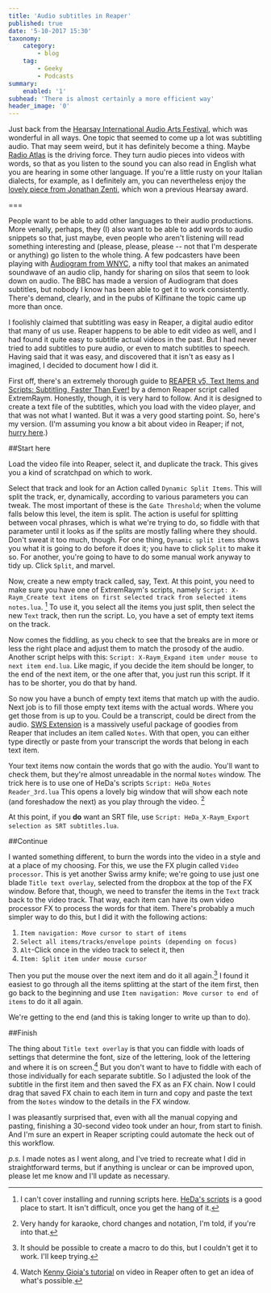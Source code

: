 ```yaml
---
title: 'Audio subtitles in Reaper'
published: true
date: '5-10-2017 15:30'
taxonomy:
    category:
        - blog
    tag:
        - Geeky
        - Podcasts
summary:
    enabled: '1'
subhead: 'There is almost certainly a more efficient way'
header_image: '0'
---
```


Just back from the [Hearsay International Audio Arts Festival](http://www.hearsayfestival.ie/), which was wonderful in all ways. One topic that seemed to come up a lot was subtitling audio. That may seem weird, but it has definitely become a thing. Maybe [Radio Atlas](http://www.radioatlas.org/about/) is the driving force. They turn audio pieces into videos with words, so that as you listen to the sound you can also read in English what you are hearing in some other language. If you're a little rusty on your Italian dialects, for example, as I definitely am, you can nevertheless enjoy the [lovely piece from Jonathan Zenti](http://www.radioatlas.org/i-am-analog/), which won a previous Hearsay award. 

===

People want to be able to add other languages to their audio productions. More venally, perhaps, they (I) also want to be able to add words to audio snippets so that, just maybe, even people who aren't listening will read something interesting and (please, please, please -- not that I'm desperate or anything) go listen to the whole thing. A few podcasters have been playing with <a class="u-in-reply-to" href="https://medium.com/@WNYC/socialaudio-e648e8a5f2e9" >Audiogram from WNYC</a >, a nifty tool that makes an animated soundwave of an audio clip, handy for sharing on silos that seem to look down on audio. The BBC has made a version of Audiogram that does subtitles, but nobody I know has been able to get it to work consistently. There's demand, clearly, and in the pubs of Kilfinane the topic came up more than once.

I foolishly claimed that subtitling was easy in Reaper, a digital audio editor that many of us use. Reaper happens to be able to edit video as well, and I had found it quite easy to subtitle actual videos in the past. But I had never   tried to add subtitles to pure audio, or even to match subtitles to speech. Having said that it was easy, and discovered that it isn't as easy as I imagined, I decided to document how I did it.

First off, there's an extremely thorough guide to [REAPER v5, Text Items and Scripts: Subtitling, Faster Than Ever!](https://www.extremraym.com/en/reaper-v5-text-items/) by a demon Reaper script called ExtremRaym. Honestly, though, it is very hard to follow. And it is designed to create a text file of the subtitles, which you load with the video player, and that was not what I wanted. But it was a very good starting point. So, here's my version. (I'm assuming you know a bit about video in Reaper; if not, [hurry here](https://www.reaper.fm/videos.php#QHcjUEOfAA0).)

##Start here

Load the video file into Reaper, select it, and duplicate the track. This gives you a kind of scratchpad on which to work.

Select that track and look for an Action called `Dynamic Split Items`. This will split the track, er, dynamically, according to various parameters you can tweak. The most important of these is the `Gate Threshold`; when the volume falls below this level, the item is split. The action is useful for splitting between vocal phrases, which is what we're trying to do, so fiddle with that parameter until it looks as if the splits are mostly falling where they should. Don't sweat it too much, though. For one thing, `Dynamic split items` shows you what it is going to do before it does it; you have to click `Split` to make it so. For another, you're going to have to do some manual work anyway to tidy up. Click `Split`, and marvel.

Now, create a new empty track called, say, Text. At this point, you need to make sure you have one of ExtremRaym's scripts, namely `Script: X-Raym_Create text items on first selected track from selected items notes.lua`. [^1]  To use it, you select all the items you just split, then select the new `Text` track, then run the script. Lo, you have a set of empty text items on the track.

[^1]: I can't cover installing and running scripts here. [HeDa's scripts](https://reaper.hector-corcin.com/) is a good place to start. It isn't difficult, once you get the hang of it.

Now comes the fiddling, as you check to see that the breaks are in more or less the right place and adjust them to match the prosody of the audio. Another script helps with this: `Script: X-Raym_Expand item under mouse to next item end.lua`. Like magic, if you decide the item should be longer, to the end of the next item, or the one after that, you just run this script. If it has to be shorter, you do that by hand.

So now you have a bunch of empty text items that match up with the audio. Next job is to fill those empty text items with the actual words. Where you get those from is up to you. Could be a transcript, could be direct from the audio. [SWS Extension](http://sws-extension.org/) is a massively useful package of goodies from Reaper that includes an item called `Notes`. With that open, you can either type directly or paste from your transcript the words that belong in each text item.

Your text items now contain the words that go with the audio. You'll want to check them, but they're almost unreadable in the normal `Notes` window. The trick here is to use one of HeDa's scripts `Script: HeDa_Notes Reader_3rd.lua` This opens a lovely big window that will show each note (and foreshadow the next) as you play through the video. [^2]

[^2]: Very handy for karaoke, chord changes and notation, I'm told, if you're into that.

At this point, if you **do** want an SRT file, use `Script: HeDa_X-Raym_Export selection as SRT subtitles.lua`. 

##Continue

I wanted something different, to burn the words into the video in a style and at a place of my choosing. For this, we use the FX plugin called `Video processor`. This is yet another Swiss army knife; we're going to use just one blade `Title text overlay`, selected from the dropbox at the top of the FX window. Before that, though, we need to transfer the items in the `Text` track back to the video track. That way, each item can have its own video processor FX to process the words for that item. There's probably a much simpler way to do this, but I did it with the following actions:

1. `Item navigation: Move cursor to start of items`
2. `Select all items/tracks/envelope points (depending on focus)`
3. `Alt`-Click once in the video track to select it, then
3. `Item: Split item under mouse cursor`

Then you put the mouse over the next item and do it all again.[^3] I found it easiest to go through all the items splitting at the start of the item first, then go back to the beginning and use `Item navigation: Move cursor to end of items` to do it all again.

We're getting to the end (and this is taking longer to write up than to do).

##Finish

The thing about `Title text overlay` is that you can fiddle with loads of settings that determine the font, size of the lettering, look of the lettering and where it is on screen.[^4] But you don't want to have to fiddle with each of those individually for each separate subtitle. So I adjusted the look of the subtitle in the first item and then saved the FX as an FX chain. Now I could drag that saved FX chain to each item in turn and copy and paste the text from the `Notes` window to the details in the FX window. 

I was pleasantly surprised that, even with all the manual copying and pasting, finishing a 30-second video took under an hour, from start to finish. And I'm sure an expert in Reaper scripting could automate the heck out of this workflow. 

*p.s.* I made notes as I went along, and I've tried to recreate what I did in straightforward terms, but if anything is unclear or can be improved upon, please let me know and I'll update as necessary.

[^3]: It should be possible to create a macro to do this, but I couldn't get it to work. I'll keep trying.

[^4]: Watch [Kenny Gioia's tutorial](https://www.reaper.fm/videos.php#QHcjUEOfAA0) on video in Reaper often to get an idea of what's possible.